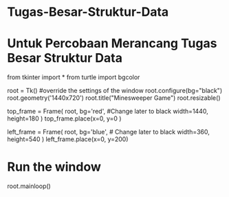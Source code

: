 # Tugas-Besar-Struktur-Data
# Untuk Percobaan Merancang Tugas Besar Struktur Data

from tkinter import *
from turtle import bgcolor


root = Tk()
#override the settings of the window
root.configure(bg="black")
root.geometry('1440x720')
root.title("Minesweeper Game")
root.resizable()

top_frame = Frame(
    root,
    bg='red', #Change later to black
    width=1440,
    height=180
)
top_frame.place(x=0, y=0 )

left_frame = Frame(
    root,
    bg='blue', # Change later to black
    width=360,
    height=540
)
left_frame.place(x=0, y=200)
# Run the window
root.mainloop()
